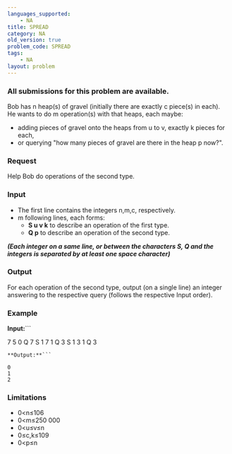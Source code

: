 ```yaml
---
languages_supported:
    - NA
title: SPREAD
category: NA
old_version: true
problem_code: SPREAD
tags:
    - NA
layout: problem
---
```

###  All submissions for this problem are available. 

Bob has n heap(s) of gravel (initially there are exactly c piece(s) in each). He wants to do m operation(s) with that heaps, each maybe:

- adding pieces of gravel onto the heaps from u to v, exactly k pieces for each,
- or querying "how many pieces of gravel are there in the heap p now?".

### Request

Help Bob do operations of the second type.

### Input

- The first line contains the integers n,m,c, respectively.
- m following lines, each forms: 
  - **S u v k** to describe an operation of the first type.
  - **Q p** to describe an operation of the second type.

**_(Each integer on a same line, or between the characters S, Q and the integers is separated by at least one space character)_**
### Output

For each operation of the second type, output (on a single line) an integer answering to the respective query (follows the respective Input order).

### Example

**Input:**```

7 5 0
Q 7
S 1 7 1
Q 3
S 1 3 1
Q 3

```
**Output:**```

0
1
2

```
### Limitations

- 0<n≤106
- 0<m≤250 000
- 0<u≤v≤n
- 0≤c,k≤109
- 0<p≤n